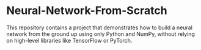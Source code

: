 # Neural-Network-From-Scratch
This repository contains a project that demonstrates how to build a neural network from the ground up using only Python and NumPy, without relying on high-level libraries like TensorFlow or PyTorch. 
